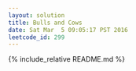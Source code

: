 ```yaml
---
layout: solution
title: Bulls and Cows
date: Sat Mar  5 09:05:17 PST 2016
leetcode_id: 299
---
```

{% include_relative README.md %}
